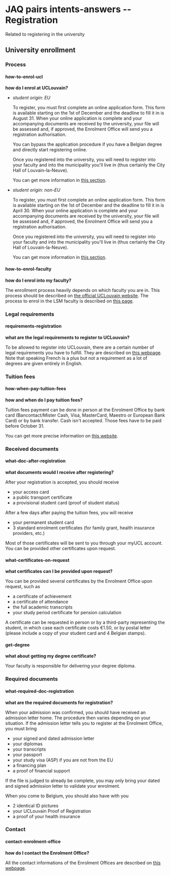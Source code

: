 # JAQ pairs intents-answers -- Registration
Related to registering in the university

## University enrollment
### Process
#### how-to-enrol-ucl
**how do I enrol at UCLouvain?**

- *student origin: EU*

  To register, you must first complete an online application form. This form is available starting on the 1st of December and the deadline to fill it in is August 31.
  When your online application is complete and your accompanying documents are received by the university, your file will be assessed and, if approved, the Enrolment Office will send you a registration authorisation.

  You can bypass the application procedure if you have a Belgian degree and directly start registering online.

  Once you registered into the university, you will need to register into your faculty and into the municipality you'll live in (thus certainly the City Hall of Louvain-la-Neuve).

  You can get more information in <a href="https://uclouvain.be/en/study/inscriptions">this section</a>.

- *student origin: non-EU*

  To register, you must first complete an online application form. This form is available starting on the 1st of December and the deadline to fill it in is April 30.
  When your online application is complete and your accompanying documents are received by the university, your file will be assessed and, if approved, the Enrolment Office will send you a registration authorisation.

  Once you registered into the university, you will need to register into your faculty and into the municipality you'll live in (thus certainly the City Hall of Louvain-la-Neuve).

  You can get more information in <a href="https://uclouvain.be/en/study/inscriptions">this section</a>.

#### how-to-enrol-faculty
**how do I enrol into my faculty?**

The enrollment process heavily depends on which faculty you are in. This process should be described on <a href="https://uclouvain.be">the official UCLouvain website</a>.
The process to enrol in the LSM faculty is described on <a href="https://uclouvain.be/en/faculties/lsm/apply-to-lsm.html">this page</a>.

### Legal requirements
#### requirements-registration
**what are the legal requirements to register to UCLouvain?**

To be allowed to register into UCLouvain, there are a certain number of legal requirements you have to fulfill. They are described on <a href="https://uclouvain.be/en/study/inscriptions/admissio-requirements.html">this webpage</a>. Note that speaking French is a plus but not a requirement as a lot of degrees are given entirely in English.

### Tuition fees
#### how-when-pay-tuition-fees
**how and when do I pay tuition fees?**

Tuition fees payment can be done in person at the Enrolment Office by bank card (Bancontact/Mister Cash, Visa, MasterCard, Maestro or European Bank Card) or by bank transfer. Cash isn't accepted. Those fees have to be paid before October 31.

You can get more precise information on <a href="https://uclouvain.be/en/study/inscriptions/tuition-fees.html">this website</a>.

### Received documents
#### what-doc-after-registration
**what documents would I receive after registering?**

After your registration is accepted, you should receive 
<ul>
	<li>your access card</li>
	<li>a public transport certificate</li>
	<li>a provisional student card (proof of student status)</li>
</ul>

After a few days after paying the tuition fees, you will receive
<ul>
	<li>your permanent student card</li>
	<li>3 standard enrolment certificates (for family grant, health insurance providers, etc.)</li>
</ul>

Most of those certificates will be sent to you through your myUCL account.
You can be provided other certificates upon request.

#### what-certificates-on-request
**what certificates can I be provided upon request?**

You can be provided several certificates by the Enrolment Office upon request, such as
<ul>
	<li>a certificate of achievement</li>
	<li>a certificate of attendance</li>
	<li>the full academic transcripts</li>
	<li>your study period certificate for pension calculation</li>
</ul>

A certificate can be requested in person or by a third-party representing the student, in which case each certificate costs €1.50, or by postal letter (please include a copy of your student card and 4 Belgian stamps).

#### get-degree
**what about getting my degree certificate?**

Your faculty is responsible for delivering your degree diploma.

### Required documents
#### what-required-doc-registration
**what are the required documents for registration?**

When your admission was confirmed, you should have received an admission letter home. The procedure then varies depending on your situation.
If the admission letter tells you to register at the Enrolment Office, you must bring 
<ul>
	<li>your signed and dated admission letter</li>
	<li>your diplomas</li>
	<li>your transcripts</li>
	<li>your passport</li>
	<li>your study visa (ASP) if you are not from the EU</li>
	<li>a financing plan</li>
	<li>a proof of financial support</li>
</ul>
If the file is judged to already be complete, you may only bring your dated and signed admission letter to validate your enrolment.

When you come to Belgium, you should also have with you
<ul>
	<li>2 identical ID pictures</li>
	<li>your UCLouvain Proof of Registration</li>
	<li>a proof of your health insurance</li>
</ul>

### Contact
#### contact-enrolment-office
**how do I contact the Enrolment Office?**

All the contact informations of the Enrolment Offices are described on <a href="https://uclouvain.be/en/study/inscriptions/contacts.html">this webpage</a>.
